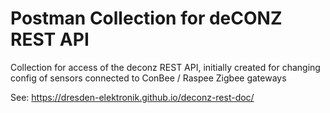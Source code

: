 # Postman Collection for deCONZ REST API

Collection for access of the deconz REST API, initially created for changing config of sensors connected to ConBee / Raspee Zigbee gateways

See: https://dresden-elektronik.github.io/deconz-rest-doc/
